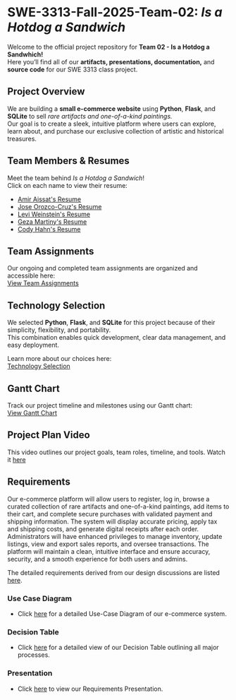 # SWE-3313-Fall-2025-Team-02: *Is a Hotdog a Sandwich*

Welcome to the official project repository for **Team 02 - Is a Hotdog a Sandwhich!**  
Here you’ll find all of our **artifacts, presentations, documentation,** and **source code** for our SWE 3313 class project.



## Project Overview

We are building a **small e-commerce website** using **Python**, **Flask**, and **SQLite** to sell *rare artifacts and one-of-a-kind paintings.*  
Our goal is to create a sleek, intuitive platform where users can explore, learn about, and purchase our exclusive collection of artistic and historical treasures.



## Team Members & Resumes

Meet the team behind *Is a Hotdog a Sandwich*!  
Click on each name to view their resume:

- [Amir Aissat's Resume](project-plan/resumes/Amir_Aissat_Resume.md)    
- [Jose Orozco-Cruz's Resume](project-plan/resumes/Jose_Orozco-Cruz_Resume.md)  
- [Levi Weinstein's Resume](project-plan/resumes/Levi_Weinstein_Resume.md)  
- [Geza Martiny's Resume](project-plan/resumes/Geza_Martiny_Resume.md)
- [Cody Hahn's Resume](project-plan/resumes/Cody_Hahn_Resume.md)





## Team Assignments

Our ongoing and completed team assignments are organized and accessible here:  
 [View Team Assignments](project-plan/team-assignments/README.md)



## Technology Selection

We selected **Python**, **Flask**, and **SQLite** for this project because of their simplicity, flexibility, and portability.  
This combination enables quick development, clear data management, and easy deployment.

Learn more about our choices here:  
[Technology Selection](project-plan/technology-selection/README.md)



## Gantt Chart

Track our project timeline and milestones using our Gantt chart:  
[View Gantt Chart](project-plan/gantt-chart/ganttproject.png)




## Project Plan Video
This video outlines our project goals, team roles, timeline, and tools. Watch it [here](https://www.loom.com/share/20bb22703bdb45ee9702bdfa251c97ff)

## Requirements

Our e-commerce platform will allow users to register, log in, browse a curated collection of rare artifacts and one-of-a-kind paintings, add items to their cart, and complete secure purchases with validated payment and shipping information. The system will display accurate pricing, apply tax and shipping costs, and generate digital receipts after each order. Administrators will have enhanced privileges to manage inventory, update listings, view and export sales reports, and oversee transactions. The platform will maintain a clean, intuitive interface and ensure accuracy, security, and a smooth experience for both users and admins.

The detailed requirements derived from our design discussions are listed [here](requirements/README.md).


### Use Case Diagram
- Click [here](requirements/use-case.md) for a detailed Use-Case Diagram of our e-commerce system.

### Decision Table
- Click [here]() for a detailed view of our Decision Table outlining all major processes.

### Presentation
- Click [here]() to view our Requirements Presentation.

